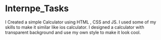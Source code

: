 # Internpe_Tasks
I Created a simple Calculator using HTML , CSS and JS. I used some of my skills to make it similar like ios calculator.
I designed a calculator with transparent background and use my own style to make it look cool.
